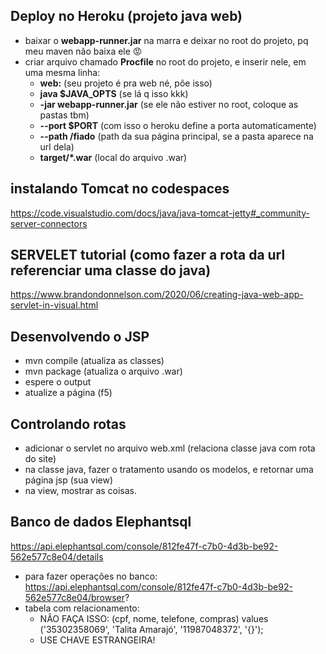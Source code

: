## Deploy no Heroku (projeto java web)
- baixar o **webapp-runner.jar** na marra e deixar no root do projeto, pq meu maven não baixa ele 😡
- criar arquivo chamado **Procfile** no root do projeto, e inserir nele, em uma mesma linha:
  - **web:** (seu projeto é pra web né, pôe isso)
  - **java $JAVA_OPTS** (se lá q isso kkk)
  - **-jar webapp-runner.jar** (se ele não estiver no root, coloque as pastas tbm)
  - **--port $PORT** (com isso o heroku define a porta automaticamente)
  - **--path /fiado** (path da sua página principal, se a pasta aparece na url dela)
  - **target/*.war** (local do arquivo .war)

## instalando Tomcat no codespaces
https://code.visualstudio.com/docs/java/java-tomcat-jetty#_community-server-connectors

## SERVELET tutorial (como fazer a rota da url referenciar uma classe do java)
https://www.brandondonnelson.com/2020/06/creating-java-web-app-servlet-in-visual.html

## Desenvolvendo o JSP
- mvn compile (atualiza as classes)
- mvn package (atualiza o arquivo .war)
- espere o output
- atualize a página (f5)

## Controlando rotas
- adicionar o servlet no arquivo web.xml (relaciona classe java com rota do site)
- na classe java, fazer o tratamento usando os modelos, e retornar uma página jsp (sua view)
- na view, mostrar as coisas.

## Banco de dados Elephantsql
https://api.elephantsql.com/console/812fe47f-c7b0-4d3b-be92-562e577c8e04/details

- para fazer operações no banco: https://api.elephantsql.com/console/812fe47f-c7b0-4d3b-be92-562e577c8e04/browser?
- tabela com relacionamento: 
  - NÂO FAÇA ISSO: (cpf, nome, telefone, compras)
values ('35302358069', 'Talita Amarajó', '11987048372', '{}');
  - USE CHAVE ESTRANGEIRA!